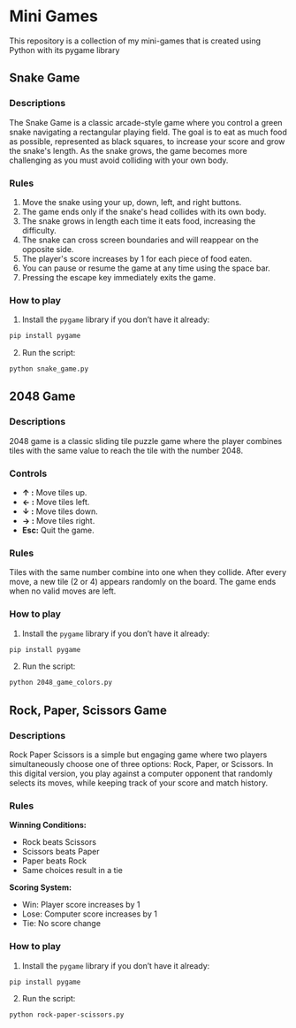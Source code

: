 # Mini Games
This repository is a collection of my mini-games that is created using Python with its pygame library


## Snake Game

### Descriptions

The Snake Game is a classic arcade-style game where you control a green snake navigating a rectangular playing field. The goal is to eat as much food as possible, represented as black squares, to increase your score and grow the snake's length. As the snake grows, the game becomes more challenging as you must avoid colliding with your own body.

### Rules

1. Move the snake using your up, down, left, and right buttons.
2. The game ends only if the snake's head collides with its own body.
3. The snake grows in length each time it eats food, increasing the difficulty.
4. The snake can cross screen boundaries and will reappear on the opposite side.
5. The player's score increases by 1 for each piece of food eaten.
6. You can pause or resume the game at any time using the space bar.
7. Pressing the escape key immediately exits the game.

### How to play

1. Install the `pygame` library if you don’t have it already:
```bash
pip install pygame
```

2. Run the script:
```bash
python snake_game.py
```


## 2048 Game

### Descriptions

2048 game is a classic sliding tile puzzle game where the player combines tiles with the same value to reach the tile with the number 2048.

### Controls

 - **&uarr; :** Move tiles up.
 - **&larr; :** Move tiles left.
 - **&darr; :** Move tiles down.
 - **&rarr; :** Move tiles right.
 - **Esc:** Quit the game.

### Rules

Tiles with the same number combine into one when they collide. After every move, a new tile (2 or 4) appears randomly on the board. The game ends when no valid moves are left.

### How to play

1. Install the `pygame` library if you don’t have it already:
```bash
pip install pygame
```

2. Run the script:
```bash
python 2048_game_colors.py
```


## Rock, Paper, Scissors Game

### Descriptions

Rock Paper Scissors is a simple but engaging game where two players simultaneously choose one of three options: Rock, Paper, or Scissors. In this digital version, you play against a computer opponent that randomly selects its moves, while keeping track of your score and match history.

### Rules

**Winning Conditions:**
- Rock beats Scissors
- Scissors beats Paper
- Paper beats Rock
- Same choices result in a tie

**Scoring System:**
- Win: Player score increases by 1
- Lose: Computer score increases by 1
- Tie: No score change

### How to play

1. Install the `pygame` library if you don’t have it already:
```bash
pip install pygame
```

2. Run the script:
```bash
python rock-paper-scissors.py
```

